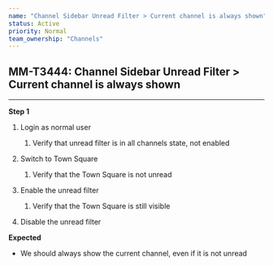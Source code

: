 ```yaml
---
name: "Channel Sidebar Unread Filter > Current channel is always shown"
status: Active
priority: Normal
team_ownership: "Channels"
---
```


## MM-T3444: Channel Sidebar Unread Filter > Current channel is always shown

---

**Step 1**

1. Login as normal user

   1. Verify that unread filter is in all channels state, not enabled

2. Switch to Town Square

   1. Verify that the Town Square is not unread

3. Enable the unread filter

   1. Verify that the Town Square is still visible

4. Disable the unread filter

**Expected**

- We should always show the current channel, even if it is not unread

